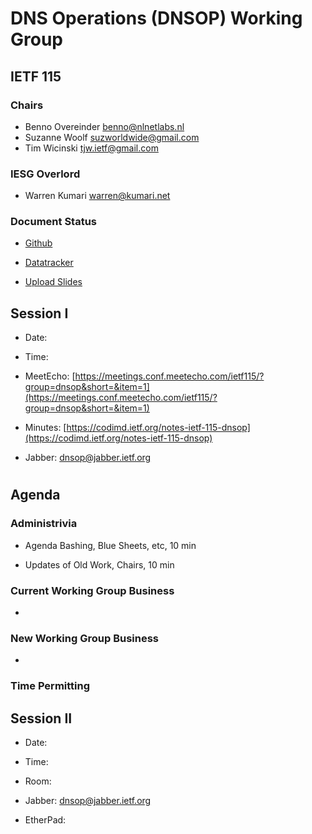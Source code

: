 
# DNS Operations (DNSOP) Working Group
## IETF 115


### Chairs
* Benno Overeinder [benno@nlnetlabs.nl](benno@nlnetlabs.nl)
* Suzanne Woolf [suzworldwide@gmail.com](suzworldwide@gmail.com)
* Tim Wicinski [tjw.ietf@gmail.com](tjw.ietf@gmail.com)

### IESG Overlord
* Warren Kumari [warren@kumari.net](warren@kumari.net)

### Document Status
* [Github](https://github.com/ietf-wg-dnsop/wg-materials/blob/main/dnsop-document-status.md)
* [Datatracker](https://datatracker.ietf.org/wg/dnsop/documents/)

* [Upload Slides](https://datatracker.ietf.org/meeting/115/session/dnsop)


## Session I

* Date:
* Time:
* MeetEcho: [https://meetings.conf.meetecho.com/ietf115/?group=dnsop&short=&item=1](https://meetings.conf.meetecho.com/ietf115/?group=dnsop&short=&item=1)
* Minutes: [https://codimd.ietf.org/notes-ietf-115-dnsop](https://codimd.ietf.org/notes-ietf-115-dnsop)

* Jabber:  [dnsop@jabber.ietf.org](dnsop@jabber.ietf.org)


#
## Agenda

### Administrivia

* Agenda Bashing, Blue Sheets, etc,  10 min

* Updates of Old Work, Chairs, 10 min

### Current Working Group Business

*


### New Working Group Business

*


### Time Permitting

## Session II

* Date:
* Time:
* Room: []()

* Jabber:  [dnsop@jabber.ietf.org](dnsop@jabber.ietf.org)
* EtherPad: []()
